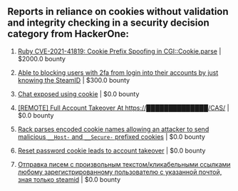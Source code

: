 ## Reports in reliance on cookies without validation and integrity checking in a security decision category from HackerOne:

1. [Ruby CVE-2021-41819: Cookie Prefix Spoofing in CGI::Cookie.parse](https://hackerone.com/reports/1464396) | $2000.0 bounty

2. [Able to blocking users with 2fa from login into their accounts by just knowing the SteamID](https://hackerone.com/reports/1179232) | $300.0 bounty

3. [Chat exposed using cookie](https://hackerone.com/reports/279070) | $0.0 bounty

4. [[REMOTE] Full Account Takeover At https://██████████████/CAS/](https://hackerone.com/reports/215859) | $0.0 bounty

5. [Rack parses encoded cookie names allowing an attacker to send malicious `__Host-` and `__Secure-` prefixed cookies](https://hackerone.com/reports/895727) | $0.0 bounty

6. [Reset password cookie leads to account takeover](https://hackerone.com/reports/1004536) | $0.0 bounty

7. [Отправка писем с произвольным текстом/кликабельными ссылками любому зарегистрированному пользователю с указанной почтой, зная только steamid](https://hackerone.com/reports/993711) | $0.0 bounty

